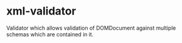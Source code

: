 # xml-validator
Validator which allows validation of DOMDocument against multiple schemas which are contained in it.
